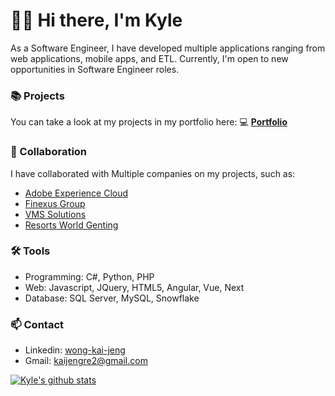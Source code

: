 # 🙋‍♂️ Hi there, I'm Kyle

As a Software Engineer, I have developed multiple applications ranging from web applications, mobile apps, and ETL. 
Currently, I'm open to new opportunities in Software Engineer roles.



### 📚 Projects

You can take a look at my projects in my portfolio here: 💻 **[Portfolio](https://github.com/KyleWong613/KJSite/blob/main/README.md)**

### 👯 Collaboration

I have collaborated with Multiple companies on my projects, such as:
- [Adobe Experience Cloud](https://business.adobe.com/sg/products/experience-manager/adobe-experience-manager.html)
- [Finexus Group](https://www.finexusgroup.com/) 
- [VMS Solutions](https://www.vms-solutions.com/en/index.php)
- [Resorts World Genting](https://www.rwgenting.com/)

### 🛠️ Tools

- Programming: C#, Python, PHP
- Web: Javascript, JQuery, HTML5, Angular, Vue, Next
- Database: SQL Server, MySQL, Snowflake

### 📫 Contact
- Linkedin: [wong-kai-jeng](https://www.linkedin.com/in/wong-kai-jeng/)
- Gmail: kaijengre2@gmail.com

[![Kyle's github stats](https://github-readme-stats.vercel.app/api?username=kylewong613&count_private=true&show_icons=true&hide=contribs,issues)](https://github.com/anuraghazra/github-readme-stats)



<!--
**KyleWong613/KyleWong613** is a ✨ _special_ ✨ repository because its `README.md` (this file) appears on your GitHub profile.

Here are some ideas to get you started:

- 🔭 I’m currently working on ...
- 🌱 I’m currently learning ...
- 👯 I’m looking to collaborate on ...
- 🤔 I’m looking for help with ...
- 💬 Ask me about ...
- 📫 How to reach me: ...
- 😄 Pronouns: ...
- ⚡ Fun fact: ...
-->
